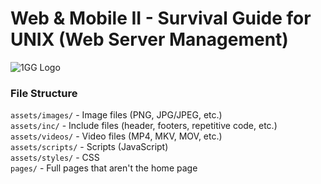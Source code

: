 # Web &amp; Mobile II - Survival Guide for UNIX (Web Server Management)

![1GG Logo](/assets/images/1GG-logo_100x100.png)

### File Structure
`assets/images/` - Image files (PNG, JPG/JPEG, etc.)  
`assets/inc/` - Include files (header, footers, repetitive code, etc.)  
`assets/videos/` - Video files (MP4, MKV, MOV, etc.)  
`assets/scripts/` - Scripts (JavaScript)  
`assets/styles/` - CSS  
`pages/` - Full pages that aren't the home page